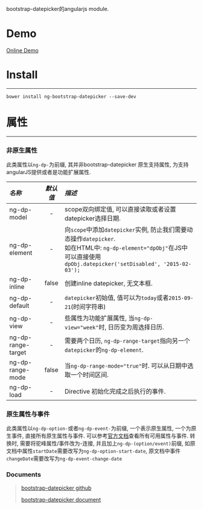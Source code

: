 bootstrap-datepicker的angularjs module.


# Demo

[Online Demo](http://www.madcoder.cn/demos/ng-bootstrap-datepicker/example/index.html)

# Install
***
`bower install ng-bootstrap-datepicker --save-dev`

# 属性
***

### 非原生属性

此类属性以`ng-dp-`为前缀, 其并非bootstrap-datepicker 原生支持属性, 为支持angularJS提供或者是功能扩展属性.

| *名称* | *默认值* | *描述* |
| :------ |:----:| :-----------|
| ng-dp-model | - | scope双向绑定值, 可以直接读取或者设置datepicker选择日期. |
| ng-dp-element | - | 向`scope`中添加`datepicker`实例, 防止我们需要动态操作`datepicker`. <br />如在HTML中: `ng-dp-element="dpObj"`在JS中可以直接使用`dpObj.datepicker('setDisabled', '2015-02-03');` |
| ng-dp-inline | false | 创建inline datepicker, 无文本框. |
| ng-dp-default | - | `datepicker`初始值, 值可以为`today`或者`2015-09-21`(时间字符串) |
| ng-dp-view | - | 些属性为功能扩展属性, 当`ng-dp-view="week"`时, 日历变为周选择日历. |
| ng-dp-range-target | - | 需要两个日历, `ng-dp-range-target`指向另一个`datepicker`的`ng-dp-element`. |
| ng-dp-range-mode | false | 当`ng-dp-range-mode="true"`时. 可以从日期中选取一个时间区间. |
| ng-dp-load | - | Directive 初始化完成之后执行的事件. |



### 原生属性与事件

此类属性以`ng-dp-option-`或者`ng-dp-event-`为前缀, 一个表示原生属性, 一个为原生事件, 直接所有原生属性与事件. 可以参考[官方文档](http://bootstrap-datepicker.readthedocs.org/en/latest/)查看所有可用属性与事件. 转换时, 需要将驼峰属性/事件改为-连接, 并且加上`ng-dp-(option/event)`前缀, 如原文档中属性`startDate`需要改写为`ng-dp-option-start-date`, 原文档中事件`changeDate`需要改写为`ng-dp-event-change-date`

### Documents

> [bootstrap-datepicker github](https://github.com/eternicode/bootstrap-datepicker/)
>
> [bootstrap-datepicker document](http://bootstrap-datepicker.readthedocs.org/en/latest/)
>

